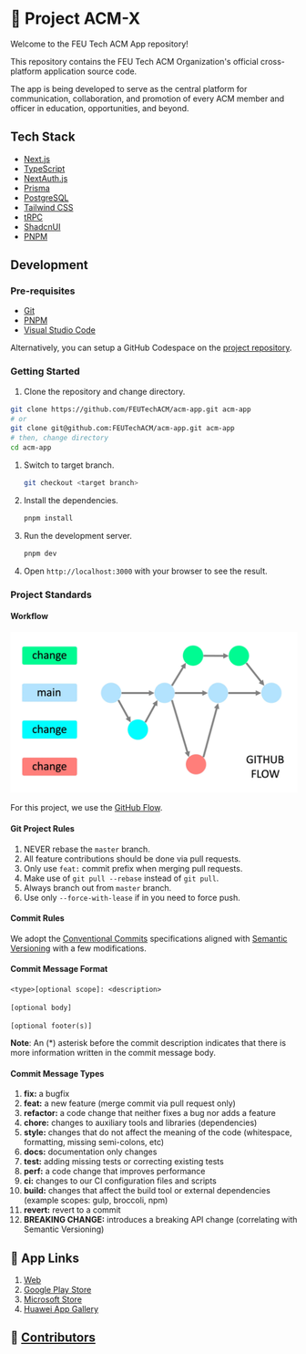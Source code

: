 # 🚀 Project ACM-X

Welcome to the FEU Tech ACM App repository!

This repository contains the FEU Tech ACM Organization's official cross-platform application source code.

The app is being developed to serve as the central platform for communication, collaboration, and promotion of every ACM member and officer in education, opportunities, and beyond.

## Tech Stack

- [Next.js](https://nextjs.org)
- [TypeScript](https://www.typescriptlang.org/)
- [NextAuth.js](https://next-auth.js.org)
- [Prisma](https://prisma.io)
- [PostgreSQL](https://www.postgresql.org/)
- [Tailwind CSS](https://tailwindcss.com)
- [tRPC](https://trpc.io)
- [ShadcnUI](https://ui.shadcn.com/)
- [PNPM](https://pnpm.io/)

## Development

### Pre-requisites

- [Git](https://git-scm.com/)
- [PNPM](https://pnpm.io/)
- [Visual Studio Code](https://code.visualstudio.com/)

Alternatively, you can setup a GitHub Codespace on the [project repository](https://github.com/feutechacmx/acmx).

### Getting Started

1. Clone the repository and change directory.

```bash
git clone https://github.com/FEUTechACM/acm-app.git acm-app
# or
git clone git@github.com:FEUTechACM/acm-app.git acm-app
# then, change directory
cd acm-app
```

1. Switch to target branch.

    ```bash
    git checkout <target branch>
    ```

2. Install the dependencies.

    ```bash
    pnpm install
    ```

3. Run the development server.

    ```bash
    pnpm dev
    ```

4. Open `http://localhost:3000` with your browser to see the result.

### Project Standards

#### Workflow

![GitHub Flow](./docs/github_flow.png)

For this project, we use the [GitHub Flow](https://docs.github.com/en/get-started/using-github/github-flow).

#### Git Project Rules

1. NEVER rebase the `master` branch.
2. All feature contributions should be done via pull requests.
3. Only use `feat:` commit prefix when merging pull requests.
4. Make use of `git pull --rebase` instead of `git pull`.
5. Always branch out from `master` branch.
6. Use only `--force-with-lease` if in you need to force push.

#### Commit Rules

We adopt the [Conventional Commits](https://www.conventionalcommits.org/en/v1.0.0/) specifications aligned with [Semantic Versioning](https://semver.org/) with a few modifications.

#### Commit Message Format

```text
<type>[optional scope]: <description>

[optional body]

[optional footer(s)]
```

**Note**: An (\*) asterisk before the commit description indicates that there is more information written in the commit message body.

#### Commit Message Types

1. **fix:** a bugfix
2. **feat:** a new feature (merge commit via pull request only)
3. **refactor:** a code change that neither fixes a bug nor adds a feature
4. **chore:** changes to auxiliary tools and libraries (dependencies)
5. **style:** changes that do not affect the meaning of the code (whitespace, formatting, missing semi-colons, etc)
6. **docs:** documentation only changes
7. **test:** adding missing tests or correcting existing tests
8. **perf:** a code change that improves performance
9. **ci:** changes to our CI configuration files and scripts
10. **build:** changes that affect the build tool or external dependencies (example scopes: gulp, broccoli, npm)
11. **revert:** revert to a commit
12. **BREAKING CHANGE:** introduces a breaking API change (correlating with Semantic Versioning)

## 🔗 App Links

1. [Web](https://acmx-beta.vercel.app/)
2. [Google Play Store](https://play.google.com/store/apps/details?id=app.vercel.acmx.twa&hl=en)
3. [Microsoft Store](https://apps.microsoft.com/detail/9nn45tr81j26)
4. [Huawei App Gallery](https://appgallery.huawei.com/app/C110320659)

## 👥 [Contributors](./public/data/json/contributors.json)
